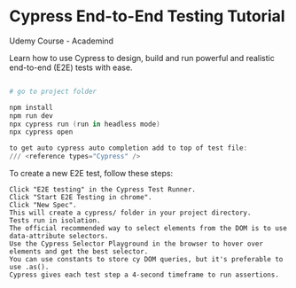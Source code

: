 # Cypress End-to-End Testing Tutorial

Udemy Course - Academind

Learn how to use Cypress to design, build and run powerful and realistic end-to-end (E2E) tests with ease.

```powershell

# go to project folder

npm install
npm run dev
npx cypress run (run in headless mode)
npx cypress open

to get auto cypress auto completion add to top of test file: 
/// <reference types="Cypress" />

```

To create a new E2E test, follow these steps:

    Click "E2E testing" in the Cypress Test Runner.
    Click "Start E2E Testing in chrome".
    Click "New Spec".
    This will create a cypress/ folder in your project directory.
    Tests run in isolation.
    The official recommended way to select elements from the DOM is to use data-attribute selectors.
    Use the Cypress Selector Playground in the browser to hover over elements and get the best selector.
    You can use constants to store cy DOM queries, but it's preferable to use .as().
    Cypress gives each test step a 4-second timeframe to run assertions.

